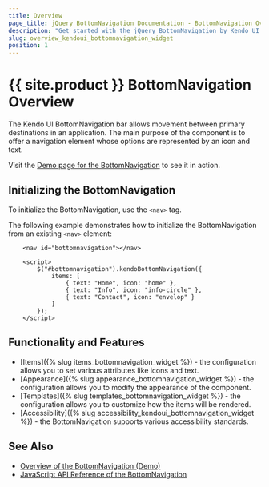 ```yaml
---
title: Overview
page_title: jQuery BottomNavigation Documentation - BottomNavigation Overview
description: "Get started with the jQuery BottomNavigation by Kendo UI and learn how to initialize the widget."
slug: overview_kendoui_bottomnavigation_widget
position: 1
---
```


# {{ site.product }} BottomNavigation Overview

The Kendo UI BottomNavigation bar allows movement between primary destinations in an application. The main purpose of the component is to offer a navigation element whose options are represented by an icon and text.

Visit the [Demo page for the BottomNavigation](https://demos.telerik.com/kendo-ui/bottomnavigation/index) to see it in action.

## Initializing the BottomNavigation

To initialize the BottomNavigation, use the `<nav>` tag.

The following example demonstrates how to initialize the BottomNavigation from an existing `<nav>` element:

```dojo
    <nav id="bottomnavigation"></nav>

    <script>
        $("#bottomnavigation").kendoBottomNavigation({
            items: [
                { text: "Home", icon: "home" },
                { text: "Info", icon: "info-circle" },
                { text: "Contact", icon: "envelop" }
            ]
        });
    </script>
```

## Functionality and Features

* [Items]({% slug items_bottomnavigation_widget %}) - the configuration allows you to set various attributes like icons and text.
* [Appearance]({% slug appearance_bottomnavigation_widget %}) - the configuration allows you to modify the appearance of the component.
* [Templates]({% slug templates_bottomnavigation_widget %}) - the configuration allows you to customize how the items will be rendered.
* [Accessibility]({% slug accessibility_kendoui_bottomnavigation_widget %}) - the BottomNavigation supports various accessibility standards.

## See Also

* [Overview of the BottomNavigation (Demo)](https://demos.telerik.com/kendo-ui/bottomnavigation/index)
* [JavaScript API Reference of the BottomNavigation](/api/javascript/ui/bottomnavigation)
